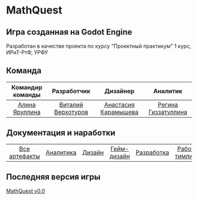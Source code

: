 <h1 align="left">MathQuest</h1>
<h2 align="left">Игра созданная на Godot Engine</h2>

<p align="left">Разработан в качестве проекта по курсу "Проектный практикум" 1 курс, ИРиТ-РтФ, УРФУ</p>

<h2 align="left">Команда</h2>

| Командир команды | Разработчик | Дизайнер | Аналитик |
| :---: | :---: | :---: | :---: |
| [Алина Яруллина](https://vk.com/qmeeq) | [Виталий Верхотуров](https://vk.com/arckontyr) | [Анастасия Карамышева](https://vk.com/id745330431) | [Регина Гиззатуллина](https://vk.com/mykkole) |


<h2 align="left">Документация и наработки</h2>

| | | | | | |
| :---: | :---: | :---: | :---: | :---: | :---: |
| [Все артефакты]() | [Аналитика]() | [Дизайн]() | [Гейм-дизайн]() | [Разработка]() | [Работа тимлида]() |


<h2 align="left">Последняя версия игры</h2>
<p align="left"><a href="https://github.com/ArcKontyR/MathQuest/">MathQuest v0.0</a></p>
